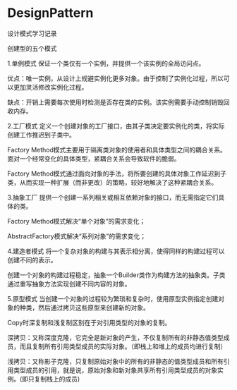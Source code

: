 # DesignPattern
设计模式学习记录

创建型的五个模式

1.单例模式 保证一个类仅有一个实例，并提供一个该实例的全局访问点。

优点：唯一实例，从设计上规避实例化更多对象。由于控制了实例化过程，所以可以更加灵活修改实例化过程。

缺点：开销上需要每次使用时检测是否存在类的实例。该实例需要手动控制销毁回收内存。

2.工厂模式 定义一个创建对象的工厂接口，由其子类决定要实例化的类，将实际创建工作推迟到子类中。

Factory Method模式主要用于隔离类对象的使用者和具体类型之间的耦合关系。面对一个经常变化的具体类型，紧耦合关系会导致软件的脆弱。

Factory Method模式通过面向对象的手法，将所要创建的具体对象工作延迟到子类，从而实现一种扩展（而非更改）的策略，较好地解决了这种紧耦合关系。

3.抽象工厂 提供一个创建一系列相关或相互依赖对象的接口，而无需指定它们具体的类。

Factory Method模式解决“单个对象”的需求变化；

AbstractFactory模式解决“系列对象”的需求变化；

4.建造者模式 将一个复杂对象的构建与其表示相分离，使得同样的构建过程可以创建不同的表示。

创建一个对象的构建过程稳定，抽象一个Builder类作为构建方法的抽象类。子类通过重写抽象方法实现创建不同内容的对象。

5.原型模式 当创建一个对象的过程较为繁琐和复杂时，使用原型实例指定创建对象的种类，然后通过拷贝这些原型来创建新的对象。

Copy时深复制和浅复制区别在于对引用类型的对象的复制。

深拷贝：又称深度克隆，它完全是新对象的产生，不仅复制所有的非静态值类型成员，而且复制所有引用类型成员的实际对象。（即栈上和堆上的成员均进行复制）

浅拷贝：又称影子克隆，只复制原始对象中的所有的非静态的值类型成员和所有引用类型成员的引用，就是说，原始对象和新对象共享所有引用类型成员的对象实例。(即只复制栈上的成员)
